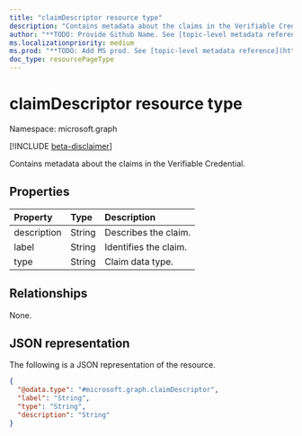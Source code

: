 ```yaml
---
title: "claimDescriptor resource type"
description: "Contains metadata about the claims in the Verifiable Credential."
author: "**TODO: Provide Github Name. See [topic-level metadata reference](https://msgo.azurewebsites.net/add/document/guidelines/metadata.html#topic-level-metadata)**"
ms.localizationpriority: medium
ms.prod: "**TODO: Add MS prod. See [topic-level metadata reference](https://msgo.azurewebsites.net/add/document/guidelines/metadata.html#topic-level-metadata)**"
doc_type: resourcePageType
---
```


# claimDescriptor resource type

Namespace: microsoft.graph

[!INCLUDE [beta-disclaimer](../../includes/beta-disclaimer.md)]

Contains metadata about the claims in the Verifiable Credential.

## Properties
|Property|Type|Description|
|:---|:---|:---|
|description|String|Describes the claim.|
|label|String|Identifies the claim.|
|type|String|Claim data type.|

## Relationships
None.

## JSON representation
The following is a JSON representation of the resource.
<!-- {
  "blockType": "resource",
  "@odata.type": "microsoft.graph.claimDescriptor"
}
-->
``` json
{
  "@odata.type": "#microsoft.graph.claimDescriptor",
  "label": "String",
  "type": "String",
  "description": "String"
}
```


